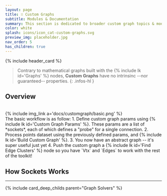 ```yaml
---
layout: page
title: ∷ Custom Graphs
subtitle: Modules & Documentation
summary: This section is dedicated to broader custom graph topics & modules. Node specifics can be found on their dedicated node page.
color: white
splash: icons/icon_cat-custom-graphs.svg
preview_img: placeholder.jpg
nav_order: 5
has_children: true
---
```


{% include header_card %}

> Contrary to mathematical graphs built with the {% include lk id='Graphs' %} nodes, **Custom Graphs** have no intrinsinc --nor guaranteed-- properties.
{: .infos-hl }

## Overview
<br>
{% include img_link a='docs/customgraph/basic.png' %} 
<br>
The basic workflow is as follow:
1. Define custom graph params using {% include lk id='Custom Graph Params' %}. These params are a list of *sockets*, each of which defines a "probe" for a single connection.
2. Process points dataset using the previously defined params, and {% include lk id='Build Custom Graph' %}.
3. You now have an abstract graph -- it's super useful just yet
4. Push the custom graph a {% include lk id='Find Edge Clusters' %} node so you have `Vtx` and `Edges` to work with the rest of the toolkit!


## How Sockets Works



---
{% include card_deep_childs parent="Graph Solvers" %}